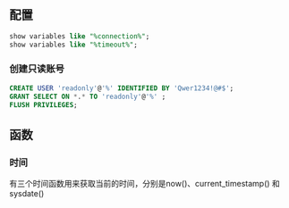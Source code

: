 ## 配置

```sql
show variables like "%connection%";
show variables like "%timeout%";
```

### 创建只读账号

```sql
CREATE USER 'readonly'@'%' IDENTIFIED BY 'Qwer1234!@#$';
GRANT SELECT ON *.* TO 'readonly'@'%' ;
FLUSH PRIVILEGES;
```



## 函数

### 时间

有三个时间函数用来获取当前的时间，分别是now()、current_timestamp() 和 sysdate()